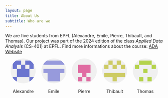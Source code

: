 ```yaml
---
layout: page
title: About Us
subtitle: Who are we 
---
```


We are five students from EPFL (Alexandre, Emile, Pierre, Thibault, and Thomas). Our project was part of the 2024 edition of the class *Applied Data Analysis* (CS-401) at EPFL. Find more informations about the course: [ADA Website](https://epfl-ada.github.io/teaching/fall2024/cs401/)


<div style="display: flex; justify-content: space-evenly;">
  <div style="text-align: center;">
    <img src="/assets/img/alex.png" alt="Alexandre" style="width: 80px; height: 80px; border-radius: 50%;">
    <p>Alexandre</p>
  </div>
  <div style="text-align: center;">
    <img src="/assets/img/emile.png" alt="Emile" style="width: 80px; height: 80px; border-radius: 50%;">
    <p>Emile</p>
  </div>
  <div style="text-align: center;">
    <img src="assets/img/pierre.png" alt="Pierre" style="width: 80px; height: 80px; border-radius: 50%;">
    <p>Pierre</p>
  </div>
  <div style="text-align: center;">
    <img src="assets/img/thibault.jpg" alt="Thibault" style="width: 80px; height: 80px; border-radius: 50%;">
    <p>Thibault</p>
  </div>
  <div style="text-align: center;">
    <img src="/assets/img/thomas.png" alt="Thomas" style="width: 80px; height: 80px; border-radius: 50%;">
    <p>Thomas</p>
  </div>
</div>
